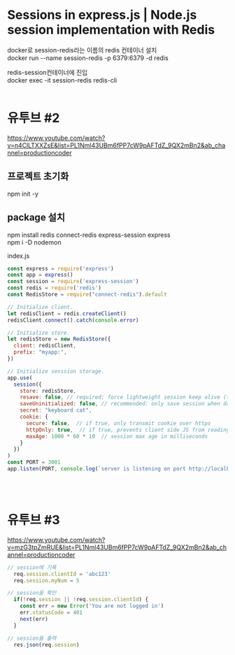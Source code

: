 Sessions in express.js | Node.js session implementation with Redis
==================================================================

docker로 session-redis라는 이름의 redis 컨테이너 설치   
docker run --name session-redis -p 6379:6379 -d redis

redis-session컨테이너에 진입   
docker exec -it session-redis redis-cli
<br><br>    
# 유투브 #2
https://www.youtube.com/watch?v=n4ClLTXXZsE&list=PL1Nml43UBm6fPP7cW9pAFTdZ_9QX2mBn2&ab_channel=productioncoder

## 프로젝트 초기화   
npm init -y

## package 설치   
npm install redis connect-redis express-session express   
npm i -D nodemon   

index.js
```javascript
const express = require('express')
const app = express()
const session = require('express-session')
const redis = require('redis')
const RedisStore = require("connect-redis").default

// Initialize client.
let redisClient = redis.createClient()
redisClient.connect().catch(console.error)

// Initialize store.
let redisStore = new RedisStore({
  client: redisClient,
  prefix: "myapp:",
})

// Initialize sesssion storage.
app.use(
  session({
    store: redisStore,
    resave: false, // required: force lightweight session keep alive (touch)
    saveUninitialized: false, // recommended: only save session when data exists
    secret: "keyboard cat",
    cookie: {
      secure: false,  // if true, only transmit cookie over https
      httpOnly: true,  // if true, prevents client side JS from reading the cookie
      maxAge: 1000 * 60 * 10  // session max age in milliseconds
    }
  })
)
const PORT = 3001
app.listen(PORT, console.log(`server is listening on port http://localhost:${PORT}`))
```

<br><br>    
# 유투브 #3
https://www.youtube.com/watch?v=mzG3tpZmRUE&list=PL1Nml43UBm6fPP7cW9pAFTdZ_9QX2mBn2&ab_channel=productioncoder

```javascript
// session에 기록
  req.session.clientId = 'abc123'
  req.session.myNum = 5

// session을 확인
  if(!req.session || !req.session.clientId) {
    const err = new Error('You are not logged in')
    err.statusCode = 401
    next(err)
  }

// session을 출력
  res.json(req.session)
```